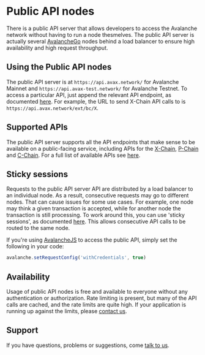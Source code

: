 # Public API nodes

There is a public API server that allows developers to access the Avalanche network without having to run a node thesmelves.
The public API server is actually several [AvalancheGo](https://github.com/ava-labs/avalanchego) nodes behind a load balancer to ensure high availability and high request throughput.

## Using the Public API nodes

The public API server is at `https://api.avax.network/` for Avalanche Mainnet and `https://api.avax-test.network/` for Avalanche Testnet. To access a particular API, just append the relevant API endpoint, as documented [here](../avalanchego-apis/issuing-api-calls.md). For example, the URL to send X-Chain API calls to is `https://api.avax.network/ext/bc/X`.

## Supported APIs

The public API server supports all the API endpoints that make sense to be available on a public-facing service, including APIs for the [X-Chain](../avalanchego-apis/exchange-chain-x-chain-api.md), [P-Chain](../avalanchego-apis/platform-chain-p-chain-api.md) and [C-Chain](../avalanchego-apis/contract-chain-c-chain-api.md). For a full list of available APIs see [here](../avalanchego-apis/README.md). 

## Sticky sessions

Requests to the public API server API are distributed by a load balancer to an individual node. As a result, consecutive requests may go to different nodes. That can cause issues for some use cases. For example, one node may think a given transaction is accepted, while for another node the transaction is still processing. To work around this, you can use 'sticky sessions', as documented [here](https://developer.mozilla.org/en-US/docs/Web/API/Request/credentials). This allows consecutive API calls to be routed to the same node.

If you're using [AvalancheJS](avalanchejs/README.md) to access the public API, simply set the following in your code:

```javascript
avalanche.setRequestConfig('withCredentials', true)
```

## Availability

Usage of public API nodes is free and available to everyone without any authentication or authorization. Rate limiting is present, but many of the API calls are cached, and the rate limits are quite high. If your application is running up against the limits, please [contact us](https://chat.avalabs.org).

## Support

If you have questions, problems or suggestions, come [talk to us](https://chat.avalabs.org/).
